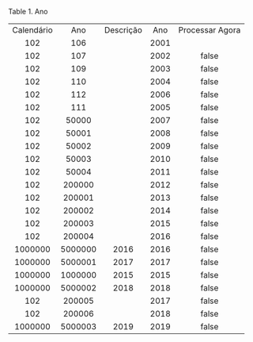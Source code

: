 <div id="d245464e1" class="table">

<div class="table-title">

Table 1. Ano

</div>

<div class="table-contents">

|            |         |           |      |                 |
| :--------: | :-----: | :-------: | :--: | :-------------: |
| Calendário |   Ano   | Descrição | Ano  | Processar Agora |
|    102     |   106   |           | 2001 |                 |
|    102     |   107   |           | 2002 |      false      |
|    102     |   109   |           | 2003 |      false      |
|    102     |   110   |           | 2004 |      false      |
|    102     |   112   |           | 2006 |      false      |
|    102     |   111   |           | 2005 |      false      |
|    102     |  50000  |           | 2007 |      false      |
|    102     |  50001  |           | 2008 |      false      |
|    102     |  50002  |           | 2009 |      false      |
|    102     |  50003  |           | 2010 |      false      |
|    102     |  50004  |           | 2011 |      false      |
|    102     | 200000  |           | 2012 |      false      |
|    102     | 200001  |           | 2013 |      false      |
|    102     | 200002  |           | 2014 |      false      |
|    102     | 200003  |           | 2015 |      false      |
|    102     | 200004  |           | 2016 |      false      |
|  1000000   | 5000000 |   2016    | 2016 |      false      |
|  1000000   | 5000001 |   2017    | 2017 |      false      |
|  1000000   | 1000000 |   2015    | 2015 |      false      |
|  1000000   | 5000002 |   2018    | 2018 |      false      |
|    102     | 200005  |           | 2017 |      false      |
|    102     | 200006  |           | 2018 |      false      |
|  1000000   | 5000003 |   2019    | 2019 |      false      |

</div>

</div>
